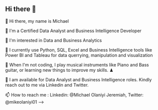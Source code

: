## Hi there 👋

👋 Hi there, my name is Michael

👋 I'm a Certified Data Analyst and Business Intelligence Developer

👀 I'm interested in Data and Business Analytics

🌱 I currently use Python, SQL, Excel and Business Intelligence tools like Power BI and Tableau for data querrying, manipulation and visualization

🎥 When I'm not coding, I play musical instruments like Piano and Bass guitar, or learning new things to improve my skills. ♟

💞️ I am available for Data Analyst and Business Intelligence roles. Kindly reach out to me via Linkedin and Twitter.

📫 How to reach me : Linkedin: @Michael Olaniyi Jeremiah, Twitter: @mikeolaniyi01
-->
